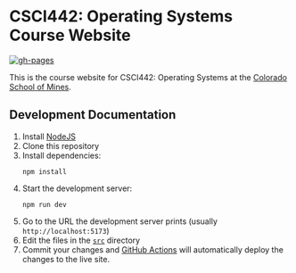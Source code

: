 # CSCI442: Operating Systems Course Website

[![gh-pages](https://github.com/CSCI-442-Mines/CSCI-442-Mines.github.io/actions/workflows/gh-pages.yml/badge.svg)](https://github.com/CSCI-442-Mines/CSCI-442-Mines.github.io/actions/workflows/gh-pages.yml)

This is the course website for CSCI442: Operating Systems at the
[Colorado School of Mines](https://mines.edu).

## Development Documentation

1. Install [NodeJS](https://nodejs.org/en/download/)
2. Clone this repository
3. Install dependencies:
   ```shell
   npm install
   ```
4. Start the development server:
   ```shell
   npm run dev
   ```
5. Go to the URL the development server prints (usually `http://localhost:5173`)
6. Edit the files in the [`src`](src) directory
7. Commit your changes and [GitHub Actions](https://docs.github.com/en/actions) will automatically
   deploy the changes to the live site.

